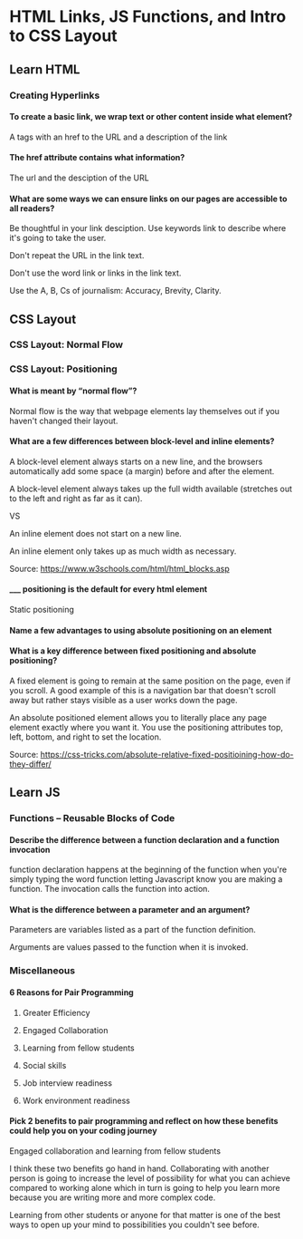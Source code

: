 # HTML Links, JS Functions, and Intro to CSS Layout

## Learn HTML

### Creating Hyperlinks

#### To create a basic link, we wrap text or other content inside what element?

A tags with an href to the URL and a description of the link

#### The href attribute contains what information?

The url and the desciption of the URL

#### What are some ways we can ensure links on our pages are accessible to all readers?

Be thoughtful in your link desciption. Use keywords link to describe where it's going to take the user.

Don't repeat the URL in the link text.

Don't use the word link or links in the link text.

Use the A, B, Cs of journalism: Accuracy, Brevity, Clarity.

## CSS Layout

### CSS Layout: Normal Flow

### CSS Layout: Positioning

#### What is meant by “normal flow”?

Normal flow is the way that webpage elements lay themselves out if you haven't changed their layout.

#### What are a few differences between block-level and inline elements?

A block-level element always starts on a new line, and the browsers automatically add some space (a margin) before and after the element.

A block-level element always takes up the full width available (stretches out to the left and right as far as it can).

VS

An inline element does not start on a new line.

An inline element only takes up as much width as necessary.

Source: <https://www.w3schools.com/html/html_blocks.asp>

#### ___ positioning is the default for every html element

Static positioning

#### Name a few advantages to using absolute positioning on an element

#### What is a key difference between fixed positioning and absolute positioning?

A fixed element is going to remain at the same position on the page, even if you scroll. A good example of this is a navigation bar that doesn't scroll away but rather stays visible as a user works down the page.

An absolute positioned element allows you to literally place any page element exactly where you want it. You use the positioning attributes top, left, bottom, and right to set the location.

Source: <https://css-tricks.com/absolute-relative-fixed-positioining-how-do-they-differ/>

## Learn JS

### Functions – Reusable Blocks of Code

#### Describe the difference between a function declaration and a function invocation

function declaration happens at the beginning of the function when you're simply typing the word function letting Javascript know you are making a function. The invocation calls the function into action.

#### What is the difference between a parameter and an argument?

Parameters are variables listed as a part of the function definition.

Arguments are values passed to the function when it is invoked.

### Miscellaneous

#### 6 Reasons for Pair Programming

1. Greater Efficiency

2. Engaged Collaboration

3. Learning from fellow students

4. Social skills

5. Job interview readiness

6. Work environment readiness

#### Pick 2 benefits to pair programming and reflect on how these benefits could help you on your coding journey

Engaged collaboration and learning from fellow students

I think these two benefits go hand in hand. Collaborating with another person is going to increase the level of possibility for what you can achieve compared to working alone which in turn is going to help you learn more because you are writing more and more complex code.

Learning from other students or anyone for that matter is one of the best ways to open up your mind to possibilities you couldn't see before.

